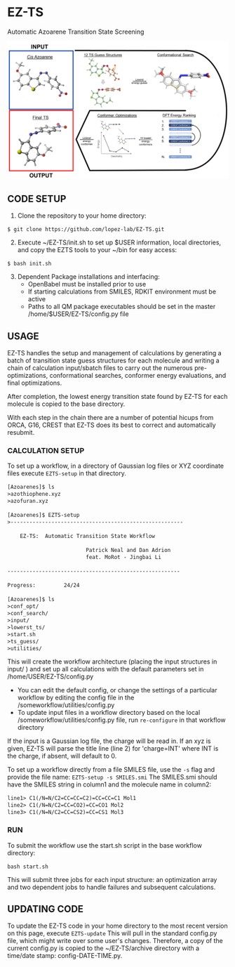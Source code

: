 # EZ-TS
Automatic Azoarene Transition State Screening

![autots-workflow](EZTS-workflow.png)

## CODE SETUP

1. Clone the repository to your home directory:
```
$ git clone https://github.com/lopez-lab/EZ-TS.git
```
2. Execute ~/EZ-TS/init.sh to set up $USER information, local directories, and copy the EZTS tools to your ~/bin for easy access:
```
$ bash init.sh
```
3. Dependent Package installations and interfacing:
    * OpenBabel must be installed prior to use
    * If starting calculations from SMILES, RDKIT environment must be active
    * Paths to all QM package executables should be set in the master /home/$USER/EZ-TS/config.py file

## USAGE
EZ-TS handles the setup and management of calculations by generating a batch of transition state guess structures for each molecule and writing a chain of calculation input/sbatch files to carry out the numerous pre-optimizations, conformational searches, conformer energy evaluations, and final optimizations. 

After completion, the lowest energy transition state found by EZ-TS for each molecule is copied to the base directory. 

With each step in the chain there are a number of potential hicups from ORCA, G16, CREST that EZ-TS does its best to correct and automatically resubmit.

   ### CALCULATION SETUP
To set up a workflow, in a directory of Gaussian log files or XYZ coordinate files execute ```EZTS-setup``` in that directory.
```
[Azoarenes]$ ls
>azothiophene.xyz
>azofuran.xyz

[Azoarenes]$ EZTS-setup
>-------------------------------------------------------

    EZ-TS:  Automatic Transition State Workflow

                         Patrick Neal and Dan Adrion
                         feat. MoRot - Jingbai Li

-------------------------------------------------------

Progress:         24/24

[Azoarenes]$ ls
>conf_opt/
>conf_search/
>input/
>lowerst_ts/
>start.sh
>ts_guess/
>utilities/
```
This will create the workflow architecture (placing the input structures in input/ ) and set up all calculations with the default parameters set in /home/USER/EZ-TS/config.py
  * You can edit the default config, or change the settings of a particular workflow by editing the config file in the /someworkflow/utilities/config.py
  * To update input files in a workflow directory based on the local /someworkflow/utilities/config.py file, run ```re-configure```  in that workflow directory
            
If the input is a Gaussian log file, the charge will be read in. If an xyz is given, EZ-TS will parse the title line (line 2) for 'charge=INT' where INT is the charge, if absent, will default to 0.

To set up a workflow directly from a file SMILES file, use the ```-s``` flag and provide the file name: ```EZTS-setup -s SMILES.smi```
The SMILES.smi should have the SMILES string in column1 and the molecule name in column2:

    line1> C1(/N=N/C2=CC=CC=C2)=CC=CC=C1 Mol1
    line2> C1(/N=N/C2=CC=CO2)=CC=CO1 Mol2       
    line3> C1(/N=N/C2=CC=CS2)=CC=CS1 Mol3       
              
   ### RUN
To submit the workflow use the start.sh script in the base workflow directory: 
```
bash start.sh
```
   This will submit three jobs for each input structure: an optimization array and two dependent jobs to handle failures and subsequent calculations.
        
## UPDATING CODE

   To update the EZ-TS code in your home directory to the most recent version on this page, execute ```EZTS-update```
   This will pull in the standard config.py file, which might write over some user's changes. Therefore, a copy of the current config.py is copied to the ~/EZ-TS/archive directory with a time/date stamp: config-DATE-TIME.py.


